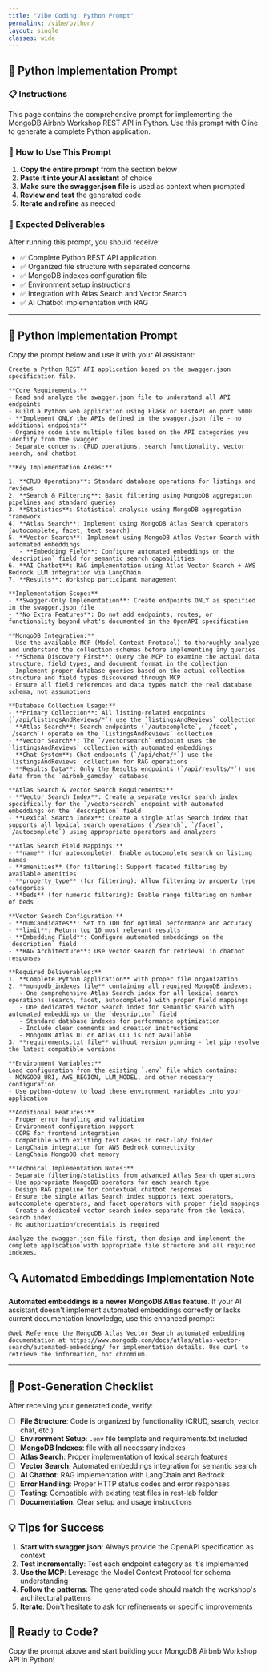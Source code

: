 ```yaml
---
title: "Vibe Coding: Python Prompt"
permalink: /vibe/python/
layout: single
classes: wide
---
```


## 🐍 Python Implementation Prompt

### 📋 Instructions

This page contains the comprehensive prompt for implementing the MongoDB Airbnb Workshop REST API in Python. Use this prompt with Cline to generate a complete Python application.

### 🎯 How to Use This Prompt

1. **Copy the entire prompt** from the section below
2. **Paste it into your AI assistant** of choice
3. **Make sure the swagger.json file** is used as context when prompted
4. **Review and test** the generated code
5. **Iterate and refine** as needed

### 📂 Expected Deliverables

After running this prompt, you should receive:
- ✅ Complete Python REST API application
- ✅ Organized file structure with separated concerns
- ✅ MongoDB indexes configuration file
- ✅ Environment setup instructions
- ✅ Integration with Atlas Search and Vector Search
- ✅ AI Chatbot implementation with RAG

---

## 🤖 Python Implementation Prompt

Copy the prompt below and use it with your AI assistant:

```
Create a Python REST API application based on the swagger.json specification file.

**Core Requirements:**
- Read and analyze the swagger.json file to understand all API endpoints
- Build a Python web application using Flask or FastAPI on port 5000
- **Implement ONLY the APIs defined in the swagger.json file - no additional endpoints**
- Organize code into multiple files based on the API categories you identify from the swagger
- Separate concerns: CRUD operations, search functionality, vector search, and chatbot

**Key Implementation Areas:**

1. **CRUD Operations**: Standard database operations for listings and reviews
2. **Search & Filtering**: Basic filtering using MongoDB aggregation pipelines and standard queries
3. **Statistics**: Statistical analysis using MongoDB aggregation framework
4. **Atlas Search**: Implement using MongoDB Atlas Search operators (autocomplete, facet, text search)
5. **Vector Search**: Implement using MongoDB Atlas Vector Search with automated embeddings
   - **Embedding Field**: Configure automated embeddings on the `description` field for semantic search capabilities
6. **AI Chatbot**: RAG implementation using Atlas Vector Search + AWS Bedrock LLM integration via LangChain
7. **Results**: Workshop participant management

**Implementation Scope:**
- **Swagger-Only Implementation**: Create endpoints ONLY as specified in the swagger.json file
- **No Extra Features**: Do not add endpoints, routes, or functionality beyond what's documented in the OpenAPI specification

**MongoDB Integration:**
- Use the available MCP (Model Context Protocol) to thoroughly analyze and understand the collection schemas before implementing any queries
- **Schema Discovery First**: Query the MCP to examine the actual data structure, field types, and document format in the collection
- Implement proper database queries based on the actual collection structure and field types discovered through MCP
- Ensure all field references and data types match the real database schema, not assumptions

**Database Collection Usage:**
- **Primary Collection**: All listing-related endpoints (`/api/listingsAndReviews/*`) use the `listingsAndReviews` collection
- **Atlas Search**: Search endpoints (`/autocomplete`, `/facet`, `/search`) operate on the `listingsAndReviews` collection
- **Vector Search**: The `/vectorsearch` endpoint uses the `listingsAndReviews` collection with automated embeddings
- **Chat System**: Chat endpoints (`/api/chat/*`) use the `listingsAndReviews` collection for RAG operations
- **Results Data**: Only the Results endpoints (`/api/results/*`) use data from the `airbnb_gameday` database

**Atlas Search & Vector Search Requirements:**
- **Vector Search Index**: Create a separate vector search index specifically for the `/vectorsearch` endpoint with automated embeddings on the `description` field
- **Lexical Search Index**: Create a single Atlas Search index that supports all lexical search operations (`/search`, `/facet`, `/autocomplete`) using appropriate operators and analyzers

**Atlas Search Field Mappings:**
- **name** (for autocomplete): Enable autocomplete search on listing names
- **amenities** (for filtering): Support faceted filtering by available amenities  
- **property_type** (for filtering): Allow filtering by property type categories
- **beds** (for numeric filtering): Enable range filtering on number of beds

**Vector Search Configuration:**
- **numCandidates**: Set to 100 for optimal performance and accuracy
- **limit**: Return top 10 most relevant results
- **Embedding Field**: Configure automated embeddings on the `description` field
- **RAG Architecture**: Use vector search for retrieval in chatbot responses

**Required Deliverables:**
1. **Complete Python application** with proper file organization
2. **mongodb_indexes file** containing all required MongoDB indexes:
   - One comprehensive Atlas Search index for all lexical search operations (search, facet, autocomplete) with proper field mappings
   - One dedicated Vector Search index for semantic search with automated embeddings on the `description` field
   - Standard database indexes for performance optimization
   - Include clear comments and creation instructions
   - MongoDB Atlas UI or Atlas CLI is not available
3. **requirements.txt file** without version pinning - let pip resolve the latest compatible versions

**Environment Variables:**
Load configuration from the existing `.env` file which contains:
- MONGODB_URI, AWS_REGION, LLM_MODEL, and other necessary configuration
- Use python-dotenv to load these environment variables into your application

**Additional Features:**
- Proper error handling and validation
- Environment configuration support
- CORS for frontend integration
- Compatible with existing test cases in rest-lab/ folder
- LangChain integration for AWS Bedrock connectivity
- LangChain MongoDB chat memory

**Technical Implementation Notes:**
- Separate filtering/statistics from advanced Atlas Search operations
- Use appropriate MongoDB operators for each search type
- Design RAG pipeline for contextual chatbot responses
- Ensure the single Atlas Search index supports text operators, autocomplete operators, and facet operators with proper field mappings
- Create a dedicated vector search index separate from the lexical search index
- No authorization/credentials is required

Analyze the swagger.json file first, then design and implement the complete application with appropriate file structure and all required indexes.
```


## 🔍 Automated Embeddings Implementation Note

**Automated embeddings is a newer MongoDB Atlas feature**. If your AI assistant doesn't implement automated embeddings correctly or lacks current documentation knowledge, use this enhanced prompt:

```
@web Reference the MongoDB Atlas Vector Search automated embedding documentation at https://www.mongodb.com/docs/atlas/atlas-vector-search/automated-embedding/ for implementation details. Use curl to retrieve the information, not chromium.
```

---

## 🔧 Post-Generation Checklist

After receiving your generated code, verify:

- [ ] **File Structure**: Code is organized by functionality (CRUD, search, vector, chat, etc.)
- [ ] **Environment Setup**: `.env` file template and requirements.txt included
- [ ] **MongoDB Indexes**: file with all necessary indexes
- [ ] **Atlas Search**: Proper implementation of lexical search features
- [ ] **Vector Search**: Automated embeddings integration for semantic search
- [ ] **AI Chatbot**: RAG implementation with LangChain and Bedrock
- [ ] **Error Handling**: Proper HTTP status codes and error responses
- [ ] **Testing**: Compatible with existing test files in rest-lab folder
- [ ] **Documentation**: Clear setup and usage instructions

## 💡 Tips for Success

1. **Start with swagger.json**: Always provide the OpenAPI specification as context
2. **Test incrementally**: Test each endpoint category as it's implemented
3. **Use the MCP**: Leverage the Model Context Protocol for schema understanding
4. **Follow the patterns**: The generated code should match the workshop's architectural patterns
5. **Iterate**: Don't hesitate to ask for refinements or specific improvements

## 🚀 Ready to Code?

Copy the prompt above and start building your MongoDB Airbnb Workshop API in Python!
